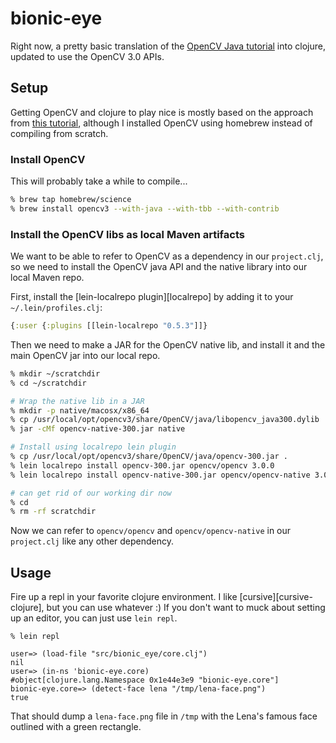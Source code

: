 # bionic-eye

Right now, a pretty basic translation of the [OpenCV Java tutorial][opencv-java-tutorial]
into clojure, updated to use the OpenCV 3.0 APIs.  

## Setup

Getting OpenCV and clojure to play nice is mostly based on the approach from 
[this tutorial][opencv-clojure-tutorial], although I installed OpenCV using homebrew
instead of compiling from scratch.

### Install OpenCV
This will probably take a while to compile...

```bash
% brew tap homebrew/science
% brew install opencv3 --with-java --with-tbb --with-contrib
```

### Install the OpenCV libs as local Maven artifacts
We want to be able to refer to OpenCV as a dependency in our `project.clj`, so we
need to install the OpenCV java API and the native library into our local Maven repo.

First, install the [lein-localrepo plugin][localrepo] by adding it to your `~/.lein/profiles.clj`:

```clojure
{:user {:plugins [[lein-localrepo "0.5.3"]]}
```

Then we need to make a JAR for the OpenCV native lib, and install it and the main OpenCV
jar into our local repo.
```bash
% mkdir ~/scratchdir
% cd ~/scratchdir

# Wrap the native lib in a JAR
% mkdir -p native/macosx/x86_64
% cp /usr/local/opt/opencv3/share/OpenCV/java/libopencv_java300.dylib ./native/macosx/x86_64
% jar -cMf opencv-native-300.jar native

# Install using localrepo lein plugin
% cp /usr/local/opt/opencv3/share/OpenCV/java/opencv-300.jar .
% lein localrepo install opencv-300.jar opencv/opencv 3.0.0
% lein localrepo install opencv-native-300.jar opencv/opencv-native 3.0.0

# can get rid of our working dir now
% cd
% rm -rf scratchdir
```

Now we can refer to `opencv/opencv` and `opencv/opencv-native` in our `project.clj` like
any other dependency.

## Usage
Fire up a repl in your favorite clojure environment.  I like [cursive][cursive-clojure], but
you can use whatever :) If you don't want to muck about setting up an editor, you can just use
`lein repl`.

```
% lein repl

user=> (load-file "src/bionic_eye/core.clj")
nil
user=> (in-ns 'bionic-eye.core)
#object[clojure.lang.Namespace 0x1e44e3e9 "bionic-eye.core"]
bionic-eye.core=> (detect-face lena "/tmp/lena-face.png")
true
```

That should dump a `lena-face.png` file in `/tmp` with the Lena's famous face outlined
with a green rectangle.

[opencv-java-tutorial]: http://docs.opencv.org/2.4/doc/tutorials/introduction/desktop_java/java_dev_intro.html
[opencv-clojure-tutorial]: http://docs.opencv.org/2.4/doc/tutorials/introduction/clojure_dev_intro/clojure_dev_intro.html